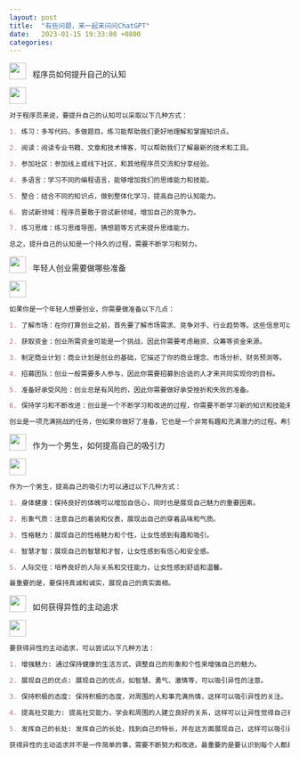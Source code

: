 ```yaml
---
layout: post
title:  "有些问题，来一起来问问ChatGPT"
date:   2023-01-15 19:33:00 +0800
categories: 
---
```


<img style="margin:0; width:30px; display:inline-block;vertical-align:bottom;" src="https://less-1251975755.cos.ap-beijing.myqcloud.com/posts/f56180bc75b97674b69598fc6844f385.webp" />&nbsp;&nbsp;&nbsp;程序员如何提升自己的认知

<img style="margin:0; width:30px;" src="https://less-1251975755.cos.ap-beijing.myqcloud.com/posts/chrtGPT.svg" />

```md
对于程序员来说，要提升自己的认知可以采取以下几种方式：

1. 练习：多写代码，多做题目。练习能帮助我们更好地理解和掌握知识点。

2. 阅读：阅读专业书籍、文章和技术博客，可以帮助我们了解最新的技术和工具。

3. 参加社区：参加线上或线下社区，和其他程序员交流和分享经验。

4. 多语言：学习不同的编程语言，能够增加我们的思维能力和技能。

5. 整合：结合不同的知识点，做到整体化学习，提高自己的认知能力。

6. 尝试新领域：程序员要敢于尝试新领域，增加自己的竞争力。

7. 练习思维：练习思维导图，猜想题等方式来提升思维能力。

总之，提升自己的认知是一个持久的过程，需要不断学习和努力。
```

<img style="margin:0; width:30px; display:inline-block;vertical-align:bottom;" src="https://less-1251975755.cos.ap-beijing.myqcloud.com/posts/f56180bc75b97674b69598fc6844f385.webp" />&nbsp;&nbsp;&nbsp;年轻人创业需要做哪些准备

<img style="margin:0; width:30px;" src="https://less-1251975755.cos.ap-beijing.myqcloud.com/posts/chrtGPT.svg" />

```md
如果你是一个年轻人想要创业，你需要做准备以下几点：

1. 了解市场：在你打算创业之前，首先要了解市场需求、竞争对手、行业趋势等。这些信息可以帮助你了解如何制定商业计划。

2. 获取资金：创业所需资金可能是一个挑战，因此你需要考虑融资、众筹等资金来源。

3. 制定商业计划：商业计划是创业的基础，它描述了你的商业理念、市场分析、财务预测等。

4. 招募团队：创业一般需要多人参与，因此你需要招募到合适的人才来共同实现你的目标。

5. 准备好承受风险：创业总是有风险的，因此你需要做好承受挫折和失败的准备。

6. 保持学习和不断改进：创业是一个不断学习和改进的过程，你需要不断学习新的知识和技能来适应市场的变化。

创业是一项充满挑战的任务，但如果你做好了准备，它也是一个非常有趣和充满潜力的过程。希望这些建议能帮助你成功创业。
```

<img style="margin:0; width:30px; display:inline-block;vertical-align:bottom;" src="https://less-1251975755.cos.ap-beijing.myqcloud.com/posts/f56180bc75b97674b69598fc6844f385.webp" />&nbsp;&nbsp;&nbsp;作为一个男生，如何提高自己的吸引力

<img style="margin:0; width:30px;" src="https://less-1251975755.cos.ap-beijing.myqcloud.com/posts/chrtGPT.svg" />

```md
作为一个男生，提高自己的吸引力可以通过以下几种方式：

1. 身体健康：保持良好的体魄可以增加自信心，同时也是展现自己魅力的重要因素。

2. 形象气质：注意自己的着装和仪表，展现出自己的穿着品味和气质。

3. 性格魅力：展现自己的性格魅力和个性，让女性感到有趣和吸引。

4. 智慧才智：展现自己的智慧和才智，让女性感到有信心和安全感。

5. 人际交往：培养良好的人际关系和交往能力，让女性感到舒适和温馨。

最重要的是，要保持真诚和诚实，展现自己的真实面相。
```

<img style="margin:0; width:30px; display:inline-block;vertical-align:bottom;" src="https://less-1251975755.cos.ap-beijing.myqcloud.com/posts/f56180bc75b97674b69598fc6844f385.webp" />&nbsp;&nbsp;&nbsp;如何获得异性的主动追求

<img style="margin:0; width:30px;" src="https://less-1251975755.cos.ap-beijing.myqcloud.com/posts/chrtGPT.svg" />

```md
要获得异性的主动追求，可以尝试以下几种方法：

1. 增强魅力: 通过保持健康的生活方式、调整自己的形象和个性来增强自己的魅力。

2. 展现自己的优点: 展现自己的优点，如智慧、勇气、激情等，可以吸引异性的注意。

3. 保持积极的态度: 保持积极的态度，对周围的人和事充满热情，这样可以吸引异性的关注。

4. 提高社交能力: 提高社交能力，学会和周围的人建立良好的关系，这样可以让异性觉得自己有魅力。

5. 发挥自己的长处: 发挥自己的长处，找到自己的特长，并在这方面展现自己，这样可以吸引异性的关注。

获得异性的主动追求并不是一件简单的事，需要不断努力和改进。最重要的是要认识到每个人都是独特的，不要担心自己的不足，发挥自己的长处。
```

